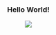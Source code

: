 <h3 align="center">Hello World!</h3>
  
<p align="center">
  <a href="https://github.com/git-huunhan/">
    <img boder-radius="15px" src="https://media0.giphy.com/media/3NtY188QaxDdC/200w.webp?cid=ecf05e47xfj6b77ya10z878hrkuu736bqghrkt9sl3lsemqs&rid=200w.webp" />
  </a>
</p>

<!--
**git-huunhan/git-huunhan** is a ✨ _special_ ✨ repository because its `README.md` (this file) appears on your GitHub profile.

Here are some ideas to get you started:

- 🔭 I’m currently working on ...
- 🌱 I’m currently learning ...
- 👯 I’m looking to collaborate on ...
- 🤔 I’m looking for help with ...
- 💬 Ask me about ...
- 📫 How to reach me: ...
- 😄 Pronouns: ...
- ⚡ Fun fact: ...
-->
